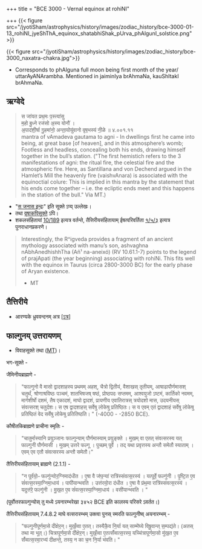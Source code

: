 +++
title = "BCE 3000 - Vernal equinox at rohiNI"

+++
{{< figure src="/jyotiSham/astrophysics/history/images/zodiac_history/bce-3000-01-13_rohiNI_jyeShThA_equinox_shatabhiShak_pUrva_phAlgunI_solstice.png"  >}}

{{< figure src="/jyotiSham/astrophysics/history/images/zodiac_history/bce-3000_naxatra-chakra.jpg">}}

- Corresponds to phAlguna full moon being first month of the year/ uttarAyANArambha. Mentioned in jaiminIya brAhmaNa, kauShItakI brAhmaNa.

## ऋग्वेदे
> स जा॑यत प्रथ॒मः प॒स्त्या॑सु  
म॒हो बु॒ध्ने रज॑सो अ॒स्य योनौ॑ ।  
अ॒पाद॑शी॒र्षा गु॒हमा॑नो॒ अन्ता॒योयु॑वानो वृष॒भस्य॑ नी॒ळे ॥ ४.००१.११  
> mantra of vAmadeva gautama to agni - In dwellings first he came into being, at great base [of heaven], and in this atmosphere’s womb; Footless and headless, concealing both his ends, drawing himself together in the bull’s station. ("The first hemistich refers to the 3 manifestations of agni: the ritual fire, the celestial fire and the atmospheric fire. Here, as Santillana and von Dechend argued in the Hamlet’s Mill the heavenly fire (vaishvAnara) is associated with the equinoctial colure: This is implied in this mantra by the statement that his ends come together – i.e. the ecliptic ends meet and this happens in the station of the bull." Via MT.)

- "[स जनास इन्द्रः](/vedAH_Rk/shAkalam/saMhitA/vishvAsa-prastutiH/02/012_sa_janAsa_indraH/)" इति सूक्ते ऽप्य् उल्लेखः। 
- तथा [वृषाकपिसूक्ते](/vedAH_Rk/shAkalam/saMhitA/sarva-prastutiH/10/086_vRShAkapiH/) ऽपि।
- शकलसंहितायां [10/189](/vedAH_Rk/shAkalam/saMhitA/sarva-prastutiH/10/189_AyaM_gauH/) इत्यत्र वर्तन्ते, तैत्तिरीयसंहितायाम् ईषत्परिवर्तिता [१/५/३](/vedAH_yajuH/taittirIyam/saMhitA/sarva-prastutiH/1/5_punarAdheyAdi/03_punar-AdhAna-mantrAH/) इत्यत्र पुनराधानप्रकरणे। 


> Interestingly, the R^igveda provides a fragment of an ancient mythology associated with manu’s son, ashvaghna nAbhAnedhishhTha (Añ¹ na-aneixó) (RV 10.61.1-7) points to the legend of prajApati (the year beginning) associating with rohiNi. This fits well with the equinox in Taurus (circa 2800-3000 BC) for the early phase of Aryan existence.  
> - MT

## तैत्तिरीये
- आरण्यके ध्रुववन्दनम् अत्र \[[ऽत्र](/devaH/AryaH/hindukaH/classes/lokAntaram/yajuH/dhruva/)\]

## फाल्गुनय् उत्तरायणम्
- विवाहसूक्ते तथा ([MT](https://twitter.com/blog_supplement/status/1214057993840578561))।

भग-सूक्ते -

<div class="js_include" url="/vedAH_Rk/shAkalam/saMhitA/vishvAsa-prastutiH/07/041/06_samadhvarAyoShaso_namanta.md"  newLevelForH1="5" includeTitle="false"> </div>  




जैमिनीयब्राह्मणे - 

> "फाल्गुनो वै मासो द्वादशाहस्य प्रथमम् अहश्, चैत्रो द्वितीयं, वैशाखस् तृतीयम्, आषाढापौर्णमासश् चतुर्थं, श्रोणाश्रविष्ठः पञ्चमं, शातभिषजष् षष्ठं, प्रोष्ठपदः सप्तमम्, आश्वयुजो ऽष्टमं, कार्तिको नवमम्, मार्गशीर्षो दशमं, तैष एकादशं, माघो द्वादशं, प्रायणीय एवातिरात्रस् त्रयोदशो मास, उदयनीयस् संवत्सरश् चतुर्दशः। स एष द्वादशाहस् सर्वेषु लोकेषु प्रतिष्ठितः। स य एवम् एतं द्वादशाहं सर्वेषु लोकेषु प्रतिष्ठितं वेद सर्वेषु लोकेषु प्रतितिष्ठति। " (-4000 - -2850 BCE).

कौषीतकिब्राह्मणे प्राचीना स्मृतिः - 

> "चातुर्मास्यानि प्रयुञ्जानः फाल्गुन्याम् पौर्णमास्याम् प्रयुङ्क्ते । मुखम् वा एतत् संवत्सरस्य यत् फाल्गुनी पौर्णमासी । मुखम् उत्तरे फल्गू । पुच्छम् पूर्वे । तद् यथा प्रवृत्तस्य अन्तौ समेतौ स्याताम् । एवम् एव एतौ संवत्सरस्य अन्तौ समेतौ।"

तैत्तिरीयसंहितायाम् ब्राह्मणे (2.1.1) - 

> "न पूर्व॑यो॒ᳶ फल्गु॑न्योर॒ग्निमाद॑धीत । ए॒षा वै ज॑घ॒न्या॑ रात्रि॑स्संवत्स॒रस्य॑ । यत्पूर्वे॒ फल्गु॑नी । पृ॒ष्टि॒त ए॒व सं॑वत्स॒रस्या॒ग्निमा॒धाय॑ । पापी॑यान्भवति । उत्त॑रयो॒रा द॑धीत । ए॒षा वै प्र॑थ॒मा रात्रि॑स्संवत्स॒रस्य॑ । यदुत्त॑रे॒ फल्गु॑नी । मु॒ख॒त ए॒व सं॑वत्स॒रस्या॒ग्निमा॒धाय॑ । वसी॑यान्भवति । "

(पूर्वोत्तरफाल्गुन्योस् तु मध्ये ऽयनारम्भरेखा ३४५२ BCE इति कालस्य परिसरे ऽवर्तत।)

तैत्तिरीयसंहितायाम् 7.4.8.2 माघे वत्सरारम्भम् उक्त्वा पुनस् स्मरति फाल्गुनीष्व् अयनारम्भम् - 
  
> "फल्गुनीपूर्णमा॒से दी॑क्षेर॒न्। मुखँ॒व्वा ए॒तत्। तस्यैकै॒व नि॒र्या यत् साम्मे॑घ्ये विषू॒वान्त् स॒म्पद्य॑ते। (अतस् तथा मा भूत्।) चित्रापूर्णमा॒से दी॑क्षेर॒न्। मुखँ॒व्वा ए॒तत्सँ॑व्वत्स॒रस्य॒ यच्चि॑त्रापूर्णमा॒सो मु॑ख॒त ए॒व सँ॑व्वत्स॒रमा॒रभ्य॑ दीक्षन्ते॒, तस्य॒ न का च॒न नि॒र्या भ॑वति। "
